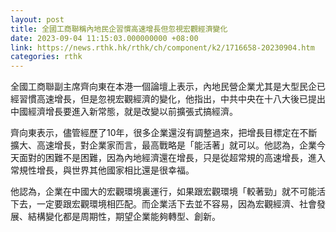 ```yaml
---
layout: post
title: 全國工商聯稱內地民企習慣高速增長但忽視宏觀經濟變化
date: 2023-09-04 11:15:03.000000000 +08:00
link: https://news.rthk.hk/rthk/ch/component/k2/1716658-20230904.htm
categories: rthk
---
```


全國工商聯副主席齊向東在本港一個論壇上表示，內地民營企業尤其是大型民企已經習慣高速增長，但是忽視宏觀經濟的變化，他指出，中共中央在十八大後已提出中國經濟增長要進入新常態，就是改變以前擴張式搞經濟。

齊向東表示，儘管經歷了10年，很多企業還沒有調整過來，把增長目標定在不斷擴大、高速增長，對企業家而言，最高戰略是「能活著」就可以。他認為，企業今天面對的困難不是困難，因為內地經濟還在增長，只是從超常規的高速增長，進入常規性增長，與世界其他國家相比還是很幸福。

他認為，企業在中國大的宏觀環境裏運行，如果跟宏觀環境「較著勁」就不可能活下去，一定要跟宏觀環境相匹配。而企業活下去並不容易，因為宏觀經濟、社會發展、結構變化都是周期性，期望企業能夠轉型、創新。

